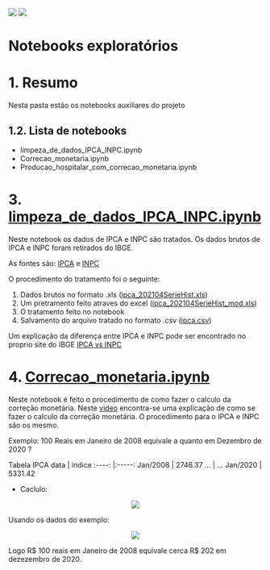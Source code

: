 ![](https://img.shields.io/github/last-commit/HenriqueCCdA/bootCampAluraDataScience?style=plasti&ccolor=blue)
![](https://img.shields.io/badge/Autor-Henrique%20C%20C%20de%20Andrade-blue)

# Notebooks exploratórios

# 1. Resumo
Nesta pasta estão os notebooks auxiliares do projeto

## 1.2. Lista de notebooks

* limpeza_de_dados_IPCA_INPC.ipynb
* Correcao_monetaria.ipynb
* Producao_hospitalar_com_correcao_monetaria.ipynb


# 3. [limpeza_de_dados_IPCA_INPC.ipynb](./limpeza_de_dados_IPCA_INPC.ipynb)

Neste notebook os dados de IPCA e INPC são tratados. Os dados brutos de IPCA e INPC foram retirados do IBGE.

As fontes são: [IPCA](https://www.ibge.gov.br/estatisticas/economicas/precos-e-custos/9256-indice-nacional-de-precos-ao-consumidor-amplo.html?=&t=o-que-e) e [INPC](https://www.ibge.gov.br/estatisticas/economicas/precos-e-custos/9258-indice-nacional-de-precos-ao-consumidor.html?=&t=series-historicas)

O procedimento do tratamento foi o seguinte:

1. Dados brutos no formato .xls ([ipca_202104SerieHist.xls](../Dados/IBGE/ipca_202104SerieHist.xls))
2. Um pretramento feito atraves do excel ([ipca_202104SerieHist_mod.xls](../Dados/IBGE/ipca_202104SerieHist_mod.xls))
3. O tratamento feito no notebook 
4. Salvamento do arquivo tratado no formato .csv ([ipca.csv](../Dados/IBGE/ipca.csv))

Um explicação da diferença entre IPCA e INPC pode ser encontrado no proprio site do IBGE [IPCA vs INPC](https://www.ibge.gov.br/explica/inflacao.php#:~:text=A%20sigla%20INPC%20corresponde%20ao,uso%20do%20termo%20%E2%80%9Camplo%E2%80%9D.&amp;text=O%20INPC%20verifica%20a%20varia%C3%A7%C3%A3o,1%20a%205%20sal%C3%A1rios%20m%C3%ADnimos)

# 4. [Correcao_monetaria.ipynb](./Correcao_monetaria.ipynb)

Neste notebook é feito o procedimento de como fazer o calculo da correção monetária. Neste [video](https://www.youtube.com/watch?v=tFtk4BT2rdU) encontra-se uma explicação de como se fazer o calculo da correção monetária. O procedimento para o IPCA e INPC são os mesmo.  

Exemplo: 100 Reais em Janeiro de 2008 equivale a quanto em Dezembro de 2020 ?


Tabela IPCA
data     | indice
:----:   |:-----:
Jan/2008 | 2746.37
  ...   |  ... 
Jan/2020 | 5331.42

* Caclulo:

<p align="center">
<img src="https://render.githubusercontent.com/render/math?math=Valor_{corrigido} = Valor_{antigo} \times \frac{IPCA_{novo}}{IPCA_{antigo}}"> 
</p>

Usando os dados do exemplo:

<p align="center">
<img src="https://render.githubusercontent.com/render/math?math=Valor_{corrigido} = 100 \times \frac{5331.42}{2746.37} = 202.47"> 
</p>

Logo R$ 100 reais em Janeiro de 2008 equivale cerca R$ 202 em dezezembro de 2020.

